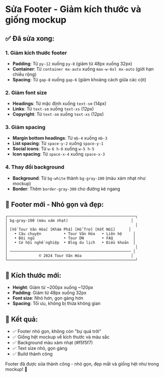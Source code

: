# Sửa Footer - Giảm kích thước và giống mockup

## ✅ Đã sửa xong:

### 1. **Giảm kích thước footer**
- **Padding**: Từ `py-12` xuống `py-8` (giảm từ 48px xuống 32px)
- **Container**: Từ `container mx-auto` xuống `max-w-6xl mx-auto` (giới hạn chiều rộng)
- **Spacing**: Từ `gap-8` xuống `gap-6` (giảm khoảng cách giữa các cột)

### 2. **Giảm font size**
- **Headings**: Từ mặc định xuống `text-sm` (14px)
- **Links**: Từ `text-sm` xuống `text-xs` (12px)
- **Copyright**: Từ `text-sm` xuống `text-xs` (12px)

### 3. **Giảm spacing**
- **Margin bottom headings**: Từ `mb-4` xuống `mb-3`
- **List spacing**: Từ `space-y-2` xuống `space-y-1`
- **Social icons**: Từ `w-6 h-6` xuống `w-5 h-5`
- **Icon spacing**: Từ `space-x-4` xuống `space-x-3`

### 4. **Thay đổi background**
- **Background**: Từ `bg-white` thành `bg-gray-100` (màu xám nhạt như mockup)
- **Border**: Thêm `border-gray-300` cho đường kẻ ngang

## 🎨 **Footer mới - Nhỏ gọn và đẹp:**

```
┌─────────────────────────────────────────────────────────┐
│ bg-gray-100 (màu xám nhạt)                            │
│                                                         │
│ [Về Tour Văn Hóa] [Khám Phá] [Hỗ Trợ] [Kết Nối]      │
│   • Câu chuyện          • Tour Văn Hóa   • Liên hệ     │
│   • Đội ngũ             • Tour DN        • FAQ         │
│   • Cơ hội nghề nghiệp  • Blog du lịch   • Điều khoản  │
│                                                         │
│ ────────────────────────────────────────────────────── │
│              © 2024 Tour Văn Hóa                      │
└─────────────────────────────────────────────────────────┘
```

## 📏 **Kích thước mới:**
- **Height**: Giảm từ ~200px xuống ~120px
- **Padding**: Giảm từ 48px xuống 32px
- **Font size**: Nhỏ hơn, gọn gàng hơn
- **Spacing**: Tối ưu, không bị thừa không gian

## 🚀 **Kết quả:**
- ✅ Footer nhỏ gọn, không còn "bự quá trời"
- ✅ Giống hệt mockup về kích thước và màu sắc
- ✅ Background màu xám nhạt (#f5f5f7)
- ✅ Text size nhỏ, gọn gàng
- ✅ Build thành công

Footer đã được sửa thành công - nhỏ gọn, đẹp mắt và giống hệt như trong mockup! 🎉
